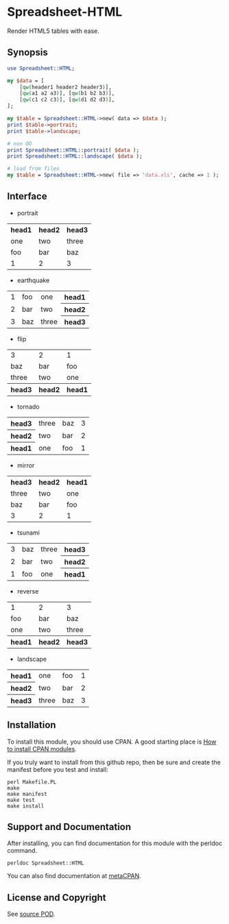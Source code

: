 Spreadsheet-HTML
================
Render HTML5 tables with ease.

Synopsis
--------
```perl
use Spreadsheet::HTML;

my $data = [
    [qw(header1 header2 header3)],
    [qw(a1 a2 a3)], [qw(b1 b2 b3)],
    [qw(c1 c2 c3)], [qw(d1 d2 d3)],
];

my $table = Spreadsheet::HTML->new( data => $data );
print $table->portrait;
print $table->landscape;

# non OO
print Spreadsheet::HTML::portrait( $data );
print Spreadsheet::HTML::landscape( $data );

# load from files
my $table = Spreadsheet::HTML->new( file => 'data.xls', cache => 1 );
```

Interface
---------
* portrait
<table><tr><th>head1</th><th>head2</th><th>head3</th></tr><tr><td>one</td><td>two</td><td>three</td></tr><tr><td>foo</td><td>bar</td><td>baz</td></tr><tr><td>1</td><td>2</td><td>3</td></tr></table>

* earthquake
<table><tr><td>1</td><td>foo</td><td>one</td><th>head1</th></tr><tr><td>2</td><td>bar</td><td>two</td><th>head2</th></tr><tr><td>3</td><td>baz</td><td>three</td><th>head3</th></tr></table>

* flip
<table><tr><td>3</td><td>2</td><td>1</td></tr><tr><td>baz</td><td>bar</td><td>foo</td></tr><tr><td>three</td><td>two</td><td>one</td></tr><tr><th>head3</th><th>head2</th><th>head1</th></tr></table>

* tornado
<table><tr><th>head3</th><td>three</td><td>baz</td><td>3</td></tr><tr><th>head2</th><td>two</td><td>bar</td><td>2</td></tr><tr><th>head1</th><td>one</td><td>foo</td><td>1</td></tr></table>

* mirror
<table><tr><th>head3</th><th>head2</th><th>head1</th></tr><tr><td>three</td><td>two</td><td>one</td></tr><tr><td>baz</td><td>bar</td><td>foo</td></tr><tr><td>3</td><td>2</td><td>1</td></tr></table>

* tsunami
<table><tr><td>3</td><td>baz</td><td>three</td><th>head3</th></tr><tr><td>2</td><td>bar</td><td>two</td><th>head2</th></tr><tr><td>1</td><td>foo</td><td>one</td><th>head1</th></tr></table>

* reverse
<table><tr><td>1</td><td>2</td><td>3</td></tr><tr><td>foo</td><td>bar</td><td>baz</td></tr><tr><td>one</td><td>two</td><td>three</td></tr><tr><th>head1</th><th>head2</th><th>head3</th></tr></table>

* landscape
<table><tr><th>head1</th><td>one</td><td>foo</td><td>1</td></tr><tr><th>head2</th><td>two</td><td>bar</td><td>2</td></tr><tr><th>head3</th><td>three</td><td>baz</td><td>3</td></tr></table>

Installation
------------
To install this module, you should use CPAN. A good starting
place is [How to install CPAN modules](http://www.cpan.org/modules/INSTALL.html).

If you truly want to install from this github repo, then
be sure and create the manifest before you test and install:
```
perl Makefile.PL
make
make manifest
make test
make install
```

Support and Documentation
-------------------------
After installing, you can find documentation for this module with the
perldoc command.
```
perldoc Spreadsheet::HTML
```
You can also find documentation at [metaCPAN](https://metacpan.org/pod/Spreadsheet::HTML).

License and Copyright
---------------------
See [source POD](/lib/Spreadsheet/HTML.pm).
